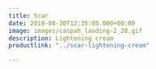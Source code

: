 ```yaml
---
title: Scar
date: 2019-08-30T12:35:05.000+00:00
image: images/caspah_landing-2_28.gif
description: Lightening cream
productlink: "../scar-lightening-cream"

---
```

